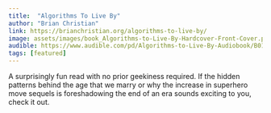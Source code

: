 ```yaml
---
title:  "Algorithms To Live By"
author: "Brian Christian" 
link: https://brianchristian.org/algorithms-to-live-by/
image: assets/images/book_Algorithms-to-Live-By-Hardcover-Front-Cover.png
audible: https://www.audible.com/pd/Algorithms-to-Live-By-Audiobook/B01D24NLWO
tags: [featured]
---
```


A surprisingly fun read with no prior geekiness required.  If the hidden patterns behind the age that we marry or why the increase in superhero move sequels is foreshadowing the end of an era sounds exciting to you, check it out.  
